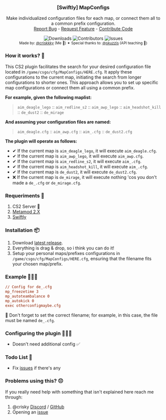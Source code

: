   <h3 align="center">[Swiftly] MapConfigs</h3>

  <p align="center">
    Make individualized configuration files for each map, or connect them all to a common prefix configuration.
    <br/>
    <a href="https://github.com/criskkky/swiftly_mapconfigs/issues">Report Bug</a>
    -
    <a href="https://github.com/criskkky/swiftly_mapconfigs/issues">Request Feature</a>
    -
    <a href="https://github.com/criskkky/swiftly_mapconfigs/pulls">Contribute Code</a>
  </p>
</p>
  <p align="center">
  <img alt="Downloads" src="https://img.shields.io/github/downloads/criskkky/swiftly_mapconfigs/total?style=for-the-badge&color=cyan">
  <img alt="Contributors" src="https://img.shields.io/github/contributors/criskkky/swiftly_mapconfigs?color=cyan&style=for-the-badge">
  <img alt="Issues" src="https://img.shields.io/github/issues/criskkky/swiftly_mapconfigs?style=for-the-badge&color=cyan">
<br>
<sub>Made by: <a href="https://github.com/criskkky" target="_blank">@criskkky</a> (Me 🤪) ✦ Special thanks to: <a href="https://github.com/skuzzis" target="_blank">@skuzzis</a> (API teaching 💜)</sub>
  </p>

### How it works? 🤨
This CS2 plugin facilitates the search for your desired configuration file located in `/game/csgo/cfg/MapConfigs/HERE.cfg`. It apply these configurations to the current map, initiating the search from longer configurations to shorter ones. This approach allows you to set up specific map configurations or connect them all using a common prefix.

**For example, given the following maplist:**
> `aim_deagle_lego` :: `aim_redline_s2` :: `aim_awp_lego` :: `aim_headshot_kill` :: `de_dust2` :: `de_mirage`

**And assuming your configuration files are named:**

> `aim_deagle.cfg` :: `aim_awp.cfg` :: `aim_.cfg` :: `de_dust2.cfg`

**The plugin will operate as follows:**
- ✔ If the current map is `aim_deagle_lego`, it will execute `aim_deagle.cfg`.
- ✔ If the current map is `aim_awp_lego`, it will execute `aim_awp.cfg`.
- ✔ If the current map is `aim_redline_s2`, it will execute `aim_.cfg`.
- ✔ If the current map is `aim_headshot_kill`, it will execute `aim_.cfg`.
- ✔ If the current map is `de_dust2`, it will execute `de_dust2.cfg`.
- ❌ If the current map is `de_mirage`, it will execute nothing 'cos you don't made a `de_.cfg` or `de_mirage.cfg`.

### Requeriments 📄
1. CS2 Server 🤡
2. [Metamod 2.X](https://www.sourcemm.net/downloads.php/?branch=master)
3. [Swiftly](https://github.com/swiftly-solution/swiftly/releases/latest)

### Installation 📦
1. Download [latest release](https://github.com/criskkky/swiftly_mapconfigs/releases/latest).
2. Everything is drag & drop, so i think you can do it!
3. Setup your personal maps/prefixes configurations in `/game/csgo/cfg/MapConfigs/HERE.cfg`, ensuring that the filename fits your chosen map/prefix.

### Example 👨🏻‍🏫
```cfg
// Config for de_.cfg
mp_freezetime 3
mp_autoteambalance 0
mp_autokick 0
exec otherconfigmaybe.cfg
```
👀 Don't forget to set the correct filename; for example, in this case, the file must be named `de_.cfg`.

### Configuring the plugin 👨🏻‍💻
- Doesn't need additional config ✅

### Todo List 🎯
- Fix [issues](https://github.com/criskkky/swiftly_mapconfigs/issues) if there's any

### Problems using this? 😔
If you really need help with something that isn't explained here reach me through:
1. @crisky [Discord](<https://discord.com/users/404372759028957231>) / [GitHub](<https://github.com/criskkky>)
2. Opening an [issue](https://github.com/criskkky/swiftly_mapconfigs/issues)
